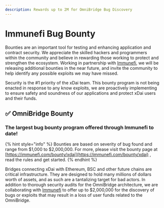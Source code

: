 ```yaml
---
description: Rewards up to 2M for OmniBridge Bug Discovery
---
```


# Immunefi Bug Bounty

Bounties are an important tool for testing and enhancing application and contract security. We appreciate the skilled hackers and programmers within the community and believe in rewarding those working to protect and strengthen the ecosystem. Working in partnership with [Immunefi](https://immunefi.com/),  we will be releasing additional bounties in the near future, and invite the community to help identify any possible exploits we may have missed. 

Security is the \#1 priority of the xDai team. This bounty program is not being enacted in response to any know exploits, we are proactively implementing to ensure safety and soundness of our applications and protect xDai users and their funds.

## ✅ OmniBridge Bounty

### **The largest bug bounty program offered through Immunefi to date!**

{% hint style="info" %}
Bounties are based on severity of bug found and range from $1,000 to $2,000,000. For more, please visit the bounty page at [https://immunefi.com/bounty/xdai](https://immunefi.com/bounty/xdai) , read the rules and get started.
{% endhint %}

Bridges connecting xDai with Ethereum, BSC and other future chains are critical infrastructure. They are designed to hold many millions of dollars worth of assets, and as such are a tantalizing target for bad actors. In addition to thorough security audits for the OmniBridge architecture, we are collaborating with [Immunefi](https://immunefi.com/) to offer up to $2,000,000 for the discovery of bugs or exploits that may result in a loss of user funds related to the OmniBridge. 








